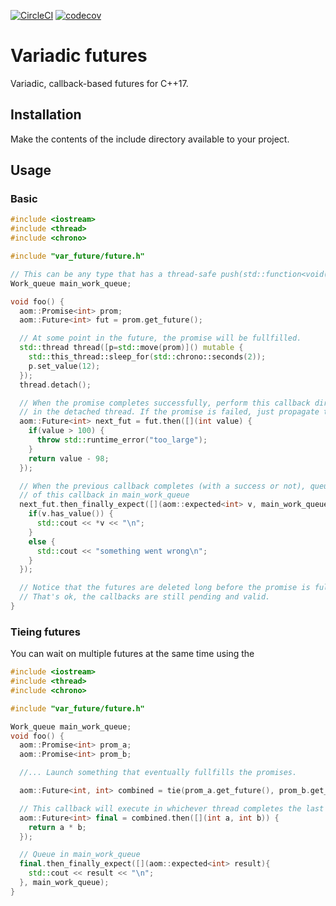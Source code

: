 [![CircleCI](https://circleci.com/gh/FrancoisChabot/variadic_future.svg?style=svg)](https://circleci.com/gh/FrancoisChabot/variadic_future)
[![codecov](https://codecov.io/gh/FrancoisChabot/variadic_future/branch/master/graph/badge.svg)](https://codecov.io/gh/FrancoisChabot/variadic_future)

# Variadic futures

Variadic, callback-based futures for C++17.

## Installation

Make the contents of the include directory available to your project.

## Usage

### Basic

```cpp
#include <iostream>
#include <thread>
#include <chrono>

#include "var_future/future.h"

// This can be any type that has a thread-safe push(std::function<void()>); method
Work_queue main_work_queue;

void foo() {
  aom::Promise<int> prom;
  aom::Future<int> fut = prom.get_future();

  // At some point in the future, the promise will be fullfilled.
  std::thread thread([p=std::move(prom)]() mutable {
    std::this_thread::sleep_for(std::chrono::seconds(2));
    p.set_value(12);
  });
  thread.detach();

  // When the promise completes successfully, perform this callback directly
  // in the detached thread. If the promise is failed, just propagate the failure.
  aom::Future<int> next_fut = fut.then([](int value) {
    if(value > 100) {
      throw std::runtime_error("too_large");
    }
    return value - 98;
  });

  // When the previous callback completes (with a success or not), queue the execution
  // of this callback in main_work_queue
  next_fut.then_finally_expect([](aom::expected<int> v, main_work_queue) {
    if(v.has_value()) {
      std::cout << *v << "\n";
    }
    else {
      std::cout << "something went wrong\n";
    }
  });

  // Notice that the futures are deleted long before the promise is fullfilled.
  // That's ok, the callbacks are still pending and valid.
}
```

### Tieing futures

You can wait on multiple futures at the same time using the 

```cpp
#include <iostream>
#include <thread>
#include <chrono>

#include "var_future/future.h"

Work_queue main_work_queue;
void foo() {
  aom::Promise<int> prom_a;
  aom::Promise<int> prom_b;

  //... Launch something that eventually fullfills the promises.

  aom::Future<int, int> combined = tie(prom_a.get_future(), prom_b.get_future());

  // This callback will execute in whichever thread completes the last promise.
  aom::Future<int> final = combined.then([](int a, int b)) {
    return a * b;
  });

  // Queue in main_work_queue
  final.then_finally_expect([](aom::expected<int> result){
    std::cout << result << "\n";
  }, main_work_queue);
}
```
